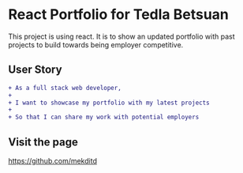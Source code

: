 # React Portfolio for Tedla Betsuan

This project is using react. It is to show an updated portfolio with past projects to build towards being employer competitive. 

## User Story

```diff
+ As a full stack web developer,
+
+ I want to showcase my portfolio with my latest projects
+
+ So that I can share my work with potential employers
```
## Visit the page

https://github.com/mekditd

